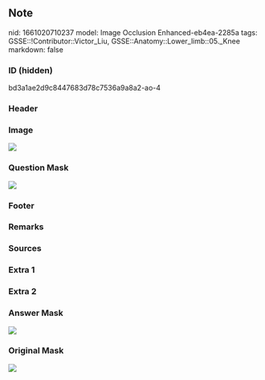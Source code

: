 ## Note
nid: 1661020710237
model: Image Occlusion Enhanced-eb4ea-2285a
tags: GSSE::!Contributor::Victor_Liu, GSSE::Anatomy::Lower_limb::05._Knee
markdown: false

### ID (hidden)
bd3a1ae2d9c8447683d78c7536a9a8a2-ao-4

### Header


### Image
<img src="tmp0omad_q3.png">

### Question Mask
<img src="bd3a1ae2d9c8447683d78c7536a9a8a2-ao-4-Q.svg">

### Footer


### Remarks


### Sources


### Extra 1


### Extra 2


### Answer Mask
<img src="bd3a1ae2d9c8447683d78c7536a9a8a2-ao-4-A.svg">

### Original Mask
<img src="bd3a1ae2d9c8447683d78c7536a9a8a2-ao-O.svg">
